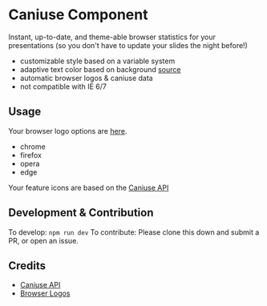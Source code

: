 # Caniuse Component

Instant, up-to-date, and theme-able browser statistics for your presentations (so you don't have to update your slides the night before!)

- customizable style based on a variable system
- adaptive text color based on background [source](http://codepen.io/una/pen/oXgRYz)
- automatic browser logos & caniuse data
- not compatible with IE 6/7

## Usage

Your browser logo options are [here](https://github.com/alrra/browser-logos).

- chrome
- firefox
- opera
- edge

Your feature icons are based on the [Caniuse API](https://github.com/nyalab/caniuse-api)

## Development & Contribution

To develop: `npm run dev`
To contribute: Please clone this down and submit a PR, or open an issue.

## Credits

- [Caniuse API](https://github.com/nyalab/caniuse-api)
- [Browser Logos](https://github.com/alrra/browser-logos/)
